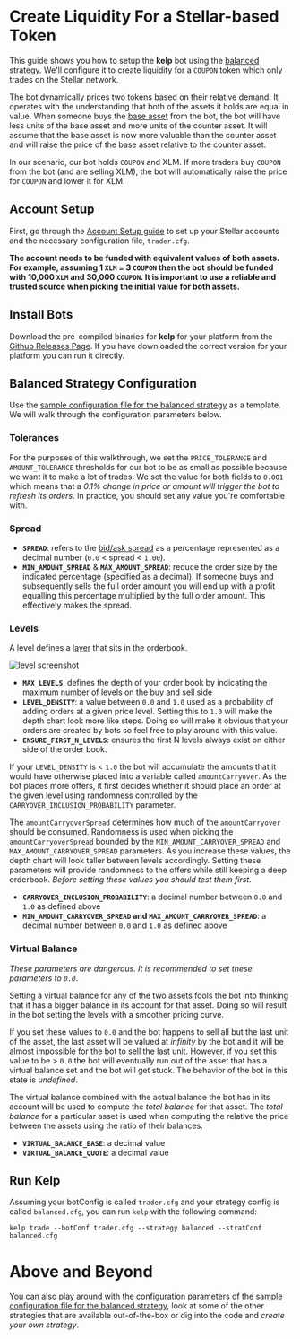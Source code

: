 # Create Liquidity For a Stellar-based Token

This guide shows you how to setup the **kelp** bot using the [balanced](../../../plugins/balancedStrategy.go) strategy. We'll configure it to create liquidity for a `COUPON` token which only trades on the Stellar network. 

The bot dynamically prices two tokens based on their relative demand. It operates with the understanding that both of the assets it holds are equal in value. When someone buys the [base asset](https://en.wikipedia.org/wiki/Currency_pair#Base_currency) from the bot, the bot will have less units of the base asset and more units of the counter asset. It will assume that the base asset is now more valuable than the counter asset and will raise the price of the base asset relative to the counter asset. 

In our scenario, our bot holds `COUPON` and XLM. If more traders buy `COUPON` from the bot (and are selling XLM), the bot will automatically raise the price for `COUPON` and lower it for XLM. 

## Account Setup

First, go through the [Account Setup guide](account_setup.md) to set up your Stellar accounts and the necessary configuration file, `trader.cfg`.

**The account needs to be funded with equivalent values of both assets. For example, assuming 1 `XLM` = 3 `COUPON` then the bot should be funded with 10,000 `XLM` and 30,000 `COUPON`. It is important to use a reliable and trusted source when picking the initial value for both assets.**

## Install Bots

Download the pre-compiled binaries for **kelp** for your platform from the [Github Releases Page](https://github.com/lightyeario/kelp/releases). If you have downloaded the correct version for your platform you can run it directly.

## Balanced Strategy Configuration

Use the [sample configuration file for the balanced strategy](../../configs/trader/sample_balanced.cfg) as a template. We will walk through the configuration parameters below.

### Tolerances

For the purposes of this walkthrough, we set the `PRICE_TOLERANCE` and `AMOUNT_TOLERANCE` thresholds for our bot to be as small as possible because we want it to make a lot of trades. We set the value for both fields to `0.001` which means that a _0.1% change in price or amount will trigger the bot to refresh its orders_. In practice, you should set any value you're comfortable with. 

### Spread

- **`SPREAD`**: refers to the [bid/ask spread](https://en.wikipedia.org/wiki/Bid%E2%80%93ask_spread) as a percentage represented as a decimal number (`0.0` < spread < `1.00`).
- **`MIN_AMOUNT_SPREAD`** & **`MAX_AMOUNT_SPREAD`**: reduce the order size by the indicated percentage (specified as a decimal). If someone buys and subsequently sells the full order amount you will end up with a profit equalling this percentage multiplied by the full order amount. This effectively makes the spread. 

### Levels 

A level defines a [layer](https://en.wikipedia.org/wiki/Layering_(finance)) that sits in the orderbook. 

![level screenshot](https://imgur.com/BxpOMGI.png "Levels Screenshot")

- **`MAX_LEVELS`**: defines the depth of your order book by indicating the maximum number of levels on the buy and sell side
- **`LEVEL_DENSITY`**: a value between `0.0` and `1.0` used as a probability of adding orders at a given price level. Setting this to `1.0` will make the depth chart look more like steps. Doing so will make it obvious that your orders are created by bots so feel free to play around with this value.
- **`ENSURE_FIRST_N_LEVELS`**: ensures the first N levels always exist on either side of the order book. 

If your `LEVEL_DENSITY` is < `1.0` the bot will accumulate the amounts that it would have otherwise placed into a variable called `amountCarryover`. As the bot places more offers, it first decides whether it should place an order at the given level using randomness controlled by the `CARRYOVER_INCLUSION_PROBABILITY` parameter.

The `amountCarryoverSpread` determines how much of the `amountCarryover` should be consumed. Randomness is used when picking the `amountCarryoverSpread` bounded by the `MIN_AMOUNT_CARRYOVER_SPREAD` and `MAX_AMOUNT_CARRYOVER_SPREAD` parameters. As you increase these values, the depth chart will look taller between levels accordingly. Setting these parameters will provide randomness to the offers while still keeping a deep orderbook. _Before setting these values you should test them first._ 
 
- **`CARRYOVER_INCLUSION_PROBABILITY`**: a decimal number between `0.0` and `1.0` as defined above 
- **`MIN_AMOUNT_CARRYOVER_SPREAD` and `MAX_AMOUNT_CARRYOVER_SPREAD`**: a decimal number between `0.0` and `1.0` as defined above

### Virtual Balance 

_These parameters are dangerous. It is recommended to set these parameters to `0.0`_.

Setting a virtual balance for any of the two assets fools the bot into thinking that it has a bigger balance in its account for that asset. Doing so will result in the bot setting the levels with a smoother pricing curve. 

If you set these values to `0.0` and the bot happens to sell all but the last unit of the asset, the last asset will be valued at _infinity_ by the bot and it will be almost impossible for the bot to sell the last unit. However, if you set this value to be > `0.0` the bot will eventually run out of the asset that has a virtual balance set and the bot will get stuck. The behavior of the bot in this state is _undefined_. 

The virtual balance combined with the actual balance the bot has in its account will be used to compute the _total balance_ for that asset. The _total balance_ for a particular asset is used when computing the relative the price between the assets using the ratio of their balances. 

- **`VIRTUAL_BALANCE_BASE`**: a decimal value 
- **`VIRTUAL_BALANCE_QUOTE`**: a decimal value 

## Run Kelp

Assuming your botConfig is called `trader.cfg` and your strategy config is called `balanced.cfg`, you can run `kelp` with the following command:

```
kelp trade --botConf trader.cfg --strategy balanced --stratConf balanced.cfg
```

# Above and Beyond

You can also play around with the configuration parameters of the [sample configuration file for the balanced strategy](../../configs/trader/sample_balanced.cfg), look at some of the other strategies that are available out-of-the-box or dig into the code and _create your own strategy_.
